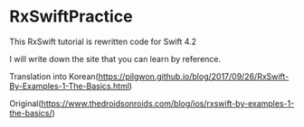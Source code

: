 # RxSwiftPractice

This RxSwift tutorial is rewritten code for Swift 4.2

I will write down the site that you can learn by reference.

Translation into Korean(https://pilgwon.github.io/blog/2017/09/26/RxSwift-By-Examples-1-The-Basics.html)

Original(https://www.thedroidsonroids.com/blog/ios/rxswift-by-examples-1-the-basics/)

